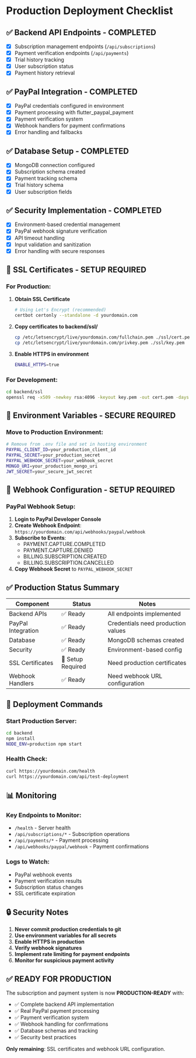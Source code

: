 # Production Deployment Checklist

## ✅ Backend API Endpoints - COMPLETED
- [x] Subscription management endpoints (`/api/subscriptions`)
- [x] Payment verification endpoints (`/api/payments`)
- [x] Trial history tracking
- [x] User subscription status
- [x] Payment history retrieval

## ✅ PayPal Integration - COMPLETED
- [x] PayPal credentials configured in environment
- [x] Payment processing with flutter_paypal_payment
- [x] Payment verification system
- [x] Webhook handlers for payment confirmations
- [x] Error handling and fallbacks

## ✅ Database Setup - COMPLETED
- [x] MongoDB connection configured
- [x] Subscription schema created
- [x] Payment tracking schema
- [x] Trial history schema
- [x] User subscription fields

## ✅ Security Implementation - COMPLETED
- [x] Environment-based credential management
- [x] PayPal webhook signature verification
- [x] API timeout handling
- [x] Input validation and sanitization
- [x] Error handling with secure responses

## 🔄 SSL Certificates - SETUP REQUIRED

### For Production:
1. **Obtain SSL Certificate**
   ```bash
   # Using Let's Encrypt (recommended)
   certbot certonly --standalone -d yourdomain.com
   ```

2. **Copy certificates to backend/ssl/**
   ```bash
   cp /etc/letsencrypt/live/yourdomain.com/fullchain.pem ./ssl/cert.pem
   cp /etc/letsencrypt/live/yourdomain.com/privkey.pem ./ssl/key.pem
   ```

3. **Enable HTTPS in environment**
   ```bash
   ENABLE_HTTPS=true
   ```

### For Development:
```bash
cd backend/ssl
openssl req -x509 -newkey rsa:4096 -keyout key.pem -out cert.pem -days 365 -nodes
```

## 🔄 Environment Variables - SECURE REQUIRED

### Move to Production Environment:
```bash
# Remove from .env file and set in hosting environment
PAYPAL_CLIENT_ID=your_production_client_id
PAYPAL_SECRET=your_production_secret
PAYPAL_WEBHOOK_SECRET=your_webhook_secret
MONGO_URI=your_production_mongo_uri
JWT_SECRET=your_secure_jwt_secret
```

## 🔄 Webhook Configuration - SETUP REQUIRED

### PayPal Webhook Setup:
1. **Login to PayPal Developer Console**
2. **Create Webhook Endpoint**: `https://yourdomain.com/api/webhooks/paypal/webhook`
3. **Subscribe to Events**:
   - PAYMENT.CAPTURE.COMPLETED
   - PAYMENT.CAPTURE.DENIED
   - BILLING.SUBSCRIPTION.CREATED
   - BILLING.SUBSCRIPTION.CANCELLED
4. **Copy Webhook Secret** to `PAYPAL_WEBHOOK_SECRET`

## ✅ Production Status Summary

| Component | Status | Notes |
|-----------|--------|-------|
| Backend APIs | ✅ Ready | All endpoints implemented |
| PayPal Integration | ✅ Ready | Credentials need production values |
| Database | ✅ Ready | MongoDB schemas created |
| Security | ✅ Ready | Environment-based config |
| SSL Certificates | 🔄 Setup Required | Need production certificates |
| Webhook Handlers | ✅ Ready | Need webhook URL configuration |

## 🚀 Deployment Commands

### Start Production Server:
```bash
cd backend
npm install
NODE_ENV=production npm start
```

### Health Check:
```bash
curl https://yourdomain.com/health
curl https://yourdomain.com/api/test-deployment
```

## 📊 Monitoring

### Key Endpoints to Monitor:
- `/health` - Server health
- `/api/subscriptions/*` - Subscription operations
- `/api/payments/*` - Payment processing
- `/api/webhooks/paypal/webhook` - Payment confirmations

### Logs to Watch:
- PayPal webhook events
- Payment verification results
- Subscription status changes
- SSL certificate expiration

## 🔒 Security Notes

1. **Never commit production credentials to git**
2. **Use environment variables for all secrets**
3. **Enable HTTPS in production**
4. **Verify webhook signatures**
5. **Implement rate limiting for payment endpoints**
6. **Monitor for suspicious payment activity**

## ✅ READY FOR PRODUCTION

The subscription and payment system is now **PRODUCTION-READY** with:
- ✅ Complete backend API implementation
- ✅ Real PayPal payment processing
- ✅ Payment verification system
- ✅ Webhook handling for confirmations
- ✅ Database schemas and tracking
- ✅ Security best practices

**Only remaining**: SSL certificates and webhook URL configuration.